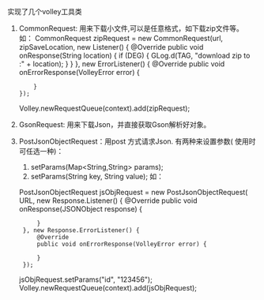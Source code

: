 实现了几个volley工具类
1.  CommonRequest: 用来下载小文件,可以是任意格式，如下载zip文件等。
    如： 
    CommonRequest zipRequest = new CommonRequest(url, zipSaveLocation, new Listener<String>() {
            @Override
            public void onResponse(String location) {
                if (DEG) {
                    GLog.d(TAG, "download zip to :" + location);
                }
            }
        }, new ErrorListener() {
            @Override
            public void onErrorResponse(VolleyError error) {

            }
        });
    Volley.newRequestQueue(context).add(zipRequest);

2. GsonRequest: 用来下载Json，并直接获取Gson解析好对象。


3. PostJsonObjectRequest：用post 方式请求Json. 
   有两种来设置参数( 使用时可任选一种)：
   1. setParams(Map<String,String> params); 
   2. setParams(String key, String value);
   如： 

   PostJsonObjectRequest jsObjRequest = new PostJsonObjectRequest(
        URL, new Response.Listener<JSONObject>() {
            @Override
            public void onResponse(JSONObject response) {
    
            }
        }, new Response.ErrorListener() {
            @Override
            public void onErrorResponse(VolleyError error) {

            }
        });

    jsObjRequest.setParams("id", "123456");
	Volley.newRequestQueue(context).add(jsObjRequest);

